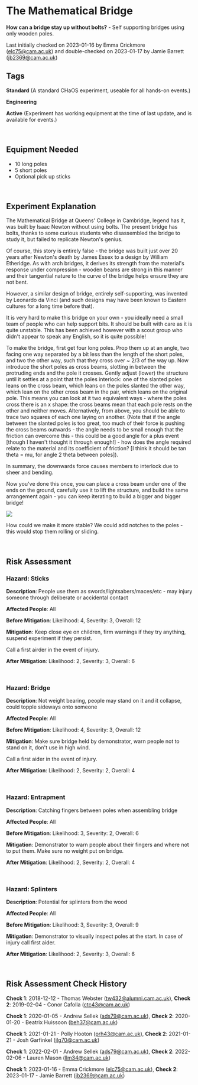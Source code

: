 # The Mathematical Bridge

**How can a bridge stay up without bolts?** - Self supporting bridges using only wooden poles.

Last initially checked on 2023-01-16 by Emma Crickmore (elc75@cam.ac.uk) and double-checked on 2023-01-17 by Jamie Barrett (jb2369@cam.ac.uk)

## Tags
<!--- Start Tags (DO NOT REMOVE THIS COMMENT) --->

**Standard** (A standard CHaOS experiment, useable for all hands-on events.)

**Engineering**

**Active** (Experiment has working equipment at the time of last update, and is available for events.)
<!--- End Tags (DO NOT REMOVE THIS COMMENT) --->

<br/>

## Equipment Needed 
- 10 long poles
- 5 short poles
- Optional pick up sticks

<br/>

## Experiment Explanation 

The Mathematical Bridge at Queens' College in Cambridge, legend has it, was built by Isaac Newton without using bolts.
The present bridge has bolts, thanks to some curious students who disassembled the bridge to study it, but failed to replicate Newton's genius.

Of course, this story is entirely false - the bridge was built just over 20 years after Newton's death by James Essex to a design by William Etheridge.
As with arch bridges, it derives its strength from the material's response under compression - wooden beams are strong in this manner and their tangential nature to the curve of the bridge helps ensure they are not bent.

However, a similar design of bridge, entirely self-supporting, was invented by Leonardo da Vinci (and such designs may have been known to Eastern cultures for a long time before that).

It is very hard to make this bridge on your own - you ideally need a small team of people who can help support bits.
It should be built with care as it is quite unstable.
This has been achieved however with a scout group who didn't appear to speak any English, so it is quite possible!

To make the bridge, first get four long poles. Prop them up at an angle, two facing one way separated by a bit less than the length of the short poles, and two the other way, such that they cross over ~ 2/3 of the way up. Now introduce the short poles as cross beams, slotting in between the protruding ends and the pole it crosses.
Gently adjust (lower) the structure until it settles at a point that the poles interlock: one of the slanted poles leans on the cross beam, which leans on the poles slanted the other way, which lean on the other cross beam in the pair, which leans on the original pole.
This means you can look at it two equivalent ways - where the poles cross there is an x shape: the cross beams mean that each pole rests on the other and neither moves.
Alternatively, from above, you should be able to trace two squares of each one laying on another.
(Note that if the angle between the slanted poles is too great, too much of their force is pushing the cross beams outwards - the angle needs to be small enough that the friction can overcome this - this could be a good angle for a plus event [though I haven't thought it through enough!] - how does the angle required relate to the material and its coefficient of friction? [I think it should be tan theta = mu, for angle 2 theta between poles]).

In summary, the downwards force causes members to interlock due to sheer and bending.

Now you've done this once, you can place a cross beam under one of the ends on the ground, carefully use it to lift the structure, and build the same arrangement again - you can keep iterating to build a bigger and bigger bridge!

![](https://s3files.core77.com/blog/images/631931_81_65043_umR_uNuyC.jpg)

How could we make it more stable?
We could add notches to the poles - this would stop them rolling or sliding.

<br/>

## Risk Assessment

### **Hazard**: Sticks

**Description**: People use them as swords/lightsabers/maces/etc - may injury someone through deliberate or accidental contact

**Affected People**: All

**Before Mitigation**: Likelihood: 4, Severity: 3, Overall: 12

**Mitigation**: Keep close eye on children, firm warnings if they try anything, suspend experiment if they persist.

Call a first airder in the event of injury.

**After Mitigation**: Likelihood: 2, Severity: 3, Overall: 6

<br/>

### **Hazard**: Bridge

**Description**: Not weight bearing, people may stand on it and it collapse, could topple sideways onto someone

**Affected People**: All

**Before Mitigation**: Likelihood: 4, Severity: 3, Overall: 12

**Mitigation**: Make sure bridge held by demonstrator, warn people not to stand on it, don't use in high wind.

Call a first aider in the event of injury.

**After Mitigation**: Likelihood: 2, Severity: 2, Overall: 4

<br/>

### **Hazard**: Entrapment

**Description**: Catching fingers between poles when assembling bridge

**Affected People**: All

**Before Mitigation**: Likelihood: 3, Severity: 2, Overall: 6

**Mitigation**: Demonstrator to warn people about their fingers and where not to put them. Make sure no weight put on bridge.

**After Mitigation**: Likelihood: 2, Severity: 2, Overall: 4

<br/>

### **Hazard**: Splinters

**Description**: Potential for splinters from the wood

**Affected People**: All

**Before Mitigation**: Likelihood: 3, Severity: 3, Overall: 9

**Mitigation**: Demonstrator to visually inspect poles at the start. In case of injury call first aider.

**After Mitigation**: Likelihood: 2, Severity: 3, Overall: 6

<br/>

## Risk Assessment Check History 

**Check 1**: 2018-12-12 - Thomas Webster (tw432@alumni.cam.ac.uk), **Check 2**: 2019-02-04 - Conor Cafolla (ctc43@cam.ac.uk)

**Check 1**: 2020-01-05 - Andrew Sellek (ads79@cam.ac.uk), **Check 2**: 2020-01-20 - Beatrix Huissoon (beh37@cam.ac.uk)

**Check 1**: 2021-01-21 - Polly Hooton (prh43@cam.ac.uk), **Check 2**: 2021-01-21 - Josh Garfinkel (jlg70@cam.ac.uk)

**Check 1**: 2022-02-01 - Andrew Sellek (ads79@cam.ac.uk), **Check 2**: 2022-02-06 - Lauren Mason (llm34@cam.ac.uk)

**Check 1**: 2023-01-16 - Emma Crickmore (elc75@cam.ac.uk), **Check 2**: 2023-01-17 - Jamie Barrett (jb2369@cam.ac.uk)
